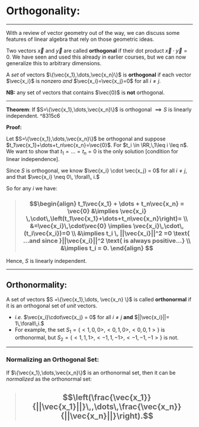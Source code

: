 # Orthogonality:
***

With a review of vector geometry out of the way, we can discuss some features of linear algebra that rely on those geometric ideas. 

Two vectors $\vec{x}$ and $\vec{y}$ are called **orthogonal** if their dot product $\vec{x} \cdot \vec{y}=0.$ We have seen and used this already in earlier courses, but we can now generalize this to arbitrary dimensions.

A *set* of vectors $\{\vec{x_1},\dots,\vec{x_n}\}$ is **orthogonal** if each vector $\vec{x_i}$ is nonzero *and* $\vec{x_i}=\vec{x_j}=0$ for all $i\neq j$.

**NB:** any set of vectors that contains $\vec{0}$ is **not** orthogonal. 

***

**Theorem**: If $S=\{\vec{x_1},\dots,\vec{x_n}\}$ is orthogonal $\implies S$ is linearly independent. ^8315c6

**Proof:**

Let $S=\{\vec{x_1},\dots,\vec{x_n}\}$ be orthogonal and suppose $t_1\vec{x_1}+\dots+t_n\vec{x_n}=\vec{0}$. For $t_i \in \RR,\,1\leq i \leq n$. We want to show that $t_1 = \dots = t_n = 0$ is the only solution [condition for linear independence]. 

Since $S$ is orthogonal, we know $\vec{x_i} \cdot \vec{x_j} = 0$ for all $i\neq j$, and that $\vec{x_i} \neq 0\, \forall\, i.$

So for any $i$ we have: 

> ###  $$\begin{align} t_1\vec{x_1} + \dots + t_n\vec{x_n} = \vec{0} &\implies \vec{x_i} \,\cdot\,\left(t_1\vec{x_1}+\dots+t_n\vec{x_n}\right)= \\ &=\vec{x_i}\,\cdot\vec{0} \implies \vec{x_i}\,\cdot\,(t_i\vec{x_i})=0 \\ &\implies t_i \, ||\vec{x_i}||^2 =0 \text{ ...and  since }||\vec{x_i}||^2 \text{ is always positive...} \\ &\implies t_i = 0. \end{align} $$ 

Hence, $S$ is linearly independent. 

***

## Orthonormality:

A set of vectors $S =\{\vec{x_1},\dots, \vec{x_n} \}$ is called **orthonormal** if it is an orthogonal set of *unit* vectors. 

- *i.e.*  $\vec{x_i}\cdot\vec{x_j} = 0$ for all $i\neq j$ **and** $||\vec{x_i}||= 1\,\forall\,i.$
- For example, the set $S_1 = \{<1,0,0>,<0,1,0>,<0,0,1>\}$ is orthonormal, but $S_2 = \{<1,1,1>,<-1,1,-1>,<-1,-1,-1>\}$ is not. 

***

### Normalizing an Orthogonal Set: 

If $\{\vec{x_1},\dots,\vec{x_n}\}$ is an orthonormal set, then it can be *normalized* as the orthonormal set:

>  ## $$\left(\frac{\vec{x_1}}{||\vec{x_1}||}\,,\dots\,\frac{\vec{x_n}}{||\vec{x_n}||}\right).$$